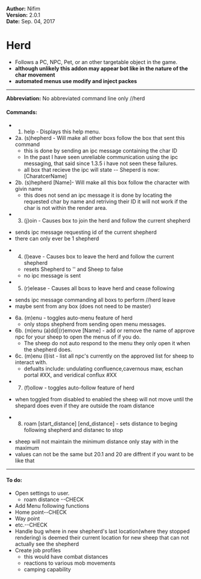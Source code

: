 **Author:**  Nifim<br>
**Version:**  2.0.1<br>
**Date:** Sep. 04, 2017<br>

# Herd #

* Follows a PC, NPC, Pet, or an other targetable object in the game.
* **although unlikely this addon may appear bot like in the nature of the char movement**
* **automated menus use modify and inject packes**

----

**Abbreviation:** No abbreviated command line only //herd

#### Commands: ####
*  1. help - Displays this help menu.
* 2a. (s)hepherd - Will make all other boxs follow the box that sent this command
  - this is done by sending an ipc message containing the char ID
  - In the past I have seen unreliable communication using the ipc messaging, that said since 1.3.5 i have not seen these failures.
  - all box that recieve the ipc will state -- Sheperd is now: [CharatcerName]
* 2b. (s)hepherd [Name]- Will make all this box follow the character with givin name
  - this does not send an ipc message it is done by locating the requested char by name and retriving their ID it will not work if the char is not within the render area. 
*  3. (j)oin - Causes box to join the herd and follow the current shepherd
  - sends ipc message requesting id of the current shepherd
  - there can only ever be 1 shepherd
* 4. (l)eave - Causes box to leave the herd and follow the current shepherd
  - resets Shepherd to '' and Sheep to false
  - no ipc message is sent 
*  5. (r)elease - Causes all boxs to leave herd and cease following
  - sends ipc message commanding all boxs to perform //herd leave
  - maybe sent from any box (does not need to be master)
* 6a. (m)enu - toggles auto-menu feature of herd
  - only stops shepherd from sending open menu messages.
* 6b. (m)enu (a)dd|(r)emove [Name] - add or remove the name of approve npc for your sheep to open the menus of if you do.
  - The sheep do not auto respond to the menu they only open it when the shepherd does.
* 6c. (m)enu (l)ist - list all npc's currently on the approved list for sheep to interact with.
  - defualts include: undulating confluence,cavernous maw, eschan portal #XX, and veridical conflux #XX
*  7.  (f)ollow - toggles auto-follow feature of herd
  - when toggled from disabled to enabled the sheep will not move until the shepard does even if they are outside the roam distance
*  8.  roam [start_distance] [end_distance] - sets distance to beging following shepherd and distanec to stop
  - sheep will not maintain the minimum distance only stay with in the maximum
  - values can not be the same but 20.1 and 20 are diffrent if you want to be like that
----

#### To do: ####
* Open settings to user.
  * roam distance --CHECK
* Add Menu following functions
 * Home point--CHECK
 * Way point
 * etc.--CHECK
* Handle bug where in new shepherd's last location(where they stopped rendering) is deemed their current location for new sheep that can not actually see the shepherd
* Create job profiles 
  * this would have combat distances
  * reactions to various mob movements
  * camping capability
